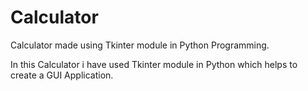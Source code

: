 # Calculator
Calculator made using Tkinter module in Python Programming.

In this Calculator i have used Tkinter module in Python which helps to create a GUI Application.
